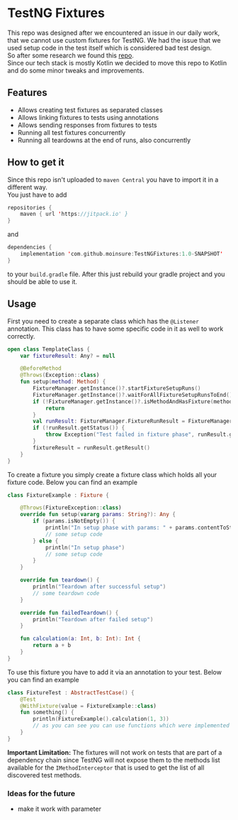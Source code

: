 # TestNG Fixtures
This repo was designed after we encountered an issue in our daily work, that we cannot use custom fixtures for TestNG.
We had the issue that we used setup code in the test itself which is considered bad test design.  
So after some research we found this [repo](https://github.com/Top-Q/testng-fixture).  
Since our tech stack is mostly Kotlin we decided to move this repo to Kotlin and do some minor tweaks and improvements.

## Features

* Allows creating test fixtures as separated classes
* Allows linking fixtures to tests using annotations
* Allows sending responses from fixtures to tests
* Running all test fixtures concurrently
* Running all teardowns at the end of runs, also concurrently

## How to get it

Since this repo isn't uploaded to `maven Central` you have to import it in a different way.  
You just have to add  
```kotlin
repositories {
    maven { url 'https://jitpack.io' }
}
```
 and 
```kotlin
dependencies {
    implementation 'com.github.moinsure:TestNGFixtures:1.0-SNAPSHOT'
}
```
 to your `build.gradle` file. After this just rebuild your gradle project and you should be able to use it.
 
## Usage
First you need to create a separate class which has the `@Listener` annotation. This class has to have some specific code 
in it as well to work correctly.

```kotlin
open class TemplateClass {
    var fixtureResult: Any? = null

    @BeforeMethod
    @Throws(Exception::class)
    fun setup(method: Method) {
        FixtureManager.getInstance()?.startFixtureSetupRuns()
        FixtureManager.getInstance()?.waitForAllFixtureSetupRunsToEnd()
        if (!FixtureManager.getInstance()?.isMethodAndHasFixture(method)!!) {
            return
        }
        val runResult: FixtureManager.FixtureRunResult = FixtureManager.getInstance()?.getFixtureRunResult(method)!!
        if (!runResult.getStatus()) {
            throw Exception("Test failed in fixture phase", runResult.getThrowable())
        }
        fixtureResult = runResult.getResult()
    }
}
```

To create a fixture you simply create a fixture class which holds all your fixture code. Below you can find an example
```kotlin
class FixtureExample : Fixture {

    @Throws(FixtureException::class)
    override fun setup(vararg params: String?): Any {
        if (params.isNotEmpty()) {
            println("In setup phase with params: " + params.contentToString())
            // some setup code
        } else {
            println("In setup phase")
            // some setup code
        }
    }

    override fun teardown() {
        println("Teardown after successful setup")
        // some teardown code
    }

    override fun failedTeardown() {
        println("Teardown after failed setup")
    }

    fun calculation(a: Int, b: Int): Int {
        return a + b
    }
}
```

To use this fixture you have to add it via an annotation to your test. Below you can find an example
```kotlin
class FixtureTest : AbstractTestCase() {
    @Test
    @WithFixture(value = FixtureExample::class)
    fun something() {
        println(FixtureExample().calculation(1, 3))
        // as you can see you can use functions which were implemented in the fixture
    }
}
```

**Important Limitation:** The fixtures will not work on tests that are part of a dependency chain since TestNG will not expose them to the methods list available for the `IMethodInterceptor` that is used to get the list of all discovered test methods.

### Ideas for the future
* make it work with parameter